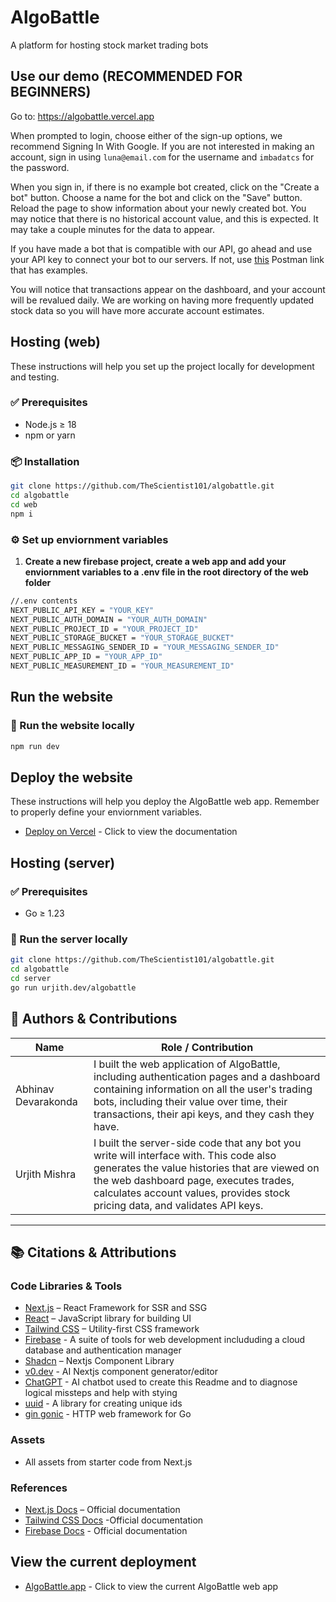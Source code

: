 # AlgoBattle

A platform for hosting stock market trading bots


## Use our demo (RECOMMENDED FOR BEGINNERS)

Go to: https://algobattle.vercel.app

When prompted to login, choose either of the sign-up options, we recommend Signing In With Google. If you are not interested in making an account, sign in using `luna@email.com` for the username and `imbadatcs` for the password.

When you sign in, if there is no example bot created, click on the "Create a bot" button. Choose a name for the bot and click on the "Save" button. Reload the page to show information about your newly created bot. You may notice that there is no historical account value, and this is expected. It may take a couple minutes for the data to appear.

If you have made a bot that is compatible with our API, go ahead and use your API key to connect your bot to our servers. If not, use [this](https://urjithmishra.postman.co/workspace/Urjith-Mishra's-Workspace~43538fc0-c30d-40e3-8045-90c077511b1d/collection/44405624-4dc9bb5a-f0dd-4c42-91c9-679ae5220c1d?action=share&creator=44405624) Postman link that has examples.

You will notice that transactions appear on the dashboard, and your account will be revalued daily. We are working on having more frequently updated stock data so you will have more accurate account estimates.

##  Hosting (web)

These instructions will help you set up the project locally for development and testing.

### ✅ Prerequisites

- Node.js ≥ 18
- npm or yarn

### 📦 Installation

```bash
git clone https://github.com/TheScientist101/algobattle.git
cd algobattle
cd web
npm i
```
### ⚙ Set up enviornment variables

1. **Create a new firebase project, create a web app and add your enviornment variables to a .env file in the root directory of the web folder**

```bash
//.env contents
NEXT_PUBLIC_API_KEY = "YOUR_KEY"
NEXT_PUBLIC_AUTH_DOMAIN = "YOUR_AUTH_DOMAIN"
NEXT_PUBLIC_PROJECT_ID = "YOUR_PROJECT_ID"
NEXT_PUBLIC_STORAGE_BUCKET = "YOUR_STORAGE_BUCKET"
NEXT_PUBLIC_MESSAGING_SENDER_ID = "YOUR_MESSAGING_SENDER_ID"
NEXT_PUBLIC_APP_ID = "YOUR_APP_ID"
NEXT_PUBLIC_MEASUREMENT_ID = "YOUR_MEASUREMENT_ID"
```
##  Run the website

### 🚀 Run the website locally

```bash
npm run dev
```
##  Deploy the website

These instructions will help you deploy the AlgoBattle web app. Remember to properly define your enviornment variables.
- [Deploy on Vercel](https://vercel.com/docs/deployments/) - Click to view the documentation

## Hosting (server)

### ✅ Prerequisites

- Go ≥ 1.23

### 🚀 Run the server locally

```bash
git clone https://github.com/TheScientist101/algobattle.git
cd algobattle
cd server
go run urjith.dev/algobattle
```

## 👥 Authors & Contributions

| Name             |  Role / Contribution                                      |
|------------------|-----------------------------------------------------------|
| Abhinav Devarakonda|  I built the web application of AlgoBattle, including authentication pages and a dashboard containing information on all the user's trading bots, including their value over time, their transactions, their api keys, and they cash they have.               |
| Urjith Mishra| I built the server-side code that any bot you write will interface with. This code also generates the value histories that are viewed on the web dashboard page, executes trades, calculates account values, provides stock pricing data, and validates API keys.|


---

## 📚 Citations & Attributions

### Code Libraries & Tools
- [Next.js](https://nextjs.org/) – React Framework for SSR and SSG
- [React](https://react.dev/) – JavaScript library for building UI
- [Tailwind CSS](https://tailwindcss.com/) – Utility-first CSS framework
- [Firebase](https://firebase.google.com/) - A suite of tools for web development includuding a cloud database and authentication manager
- [Shadcn](https://ui.shadcn.com/) – Nextjs Component Library
- [v0.dev](https://v0.dev/) - AI Nextjs component generator/editor
- [ChatGPT](https://openai.com/index/chatgpt/) - AI chatbot used to create this Readme and to diagnose logical missteps and help with stying
- [uuid](https://www.npmjs.com/package/uuid) - A library for creating unique ids
- [gin gonic](https://github.com/gin-gonic/gin) - HTTP web framework for Go


### Assets
- All assets from starter code from Next.js

### References
- [Next.js Docs](https://nextjs.org/docs) – Official documentation
- [Tailwind CSS Docs](https://v2.tailwindcss.com/docs) -Official documentation
- [Firebase Docs](https://firebase.google.com/docs) - Official documentation

##  View the current deployment

- [AlgoBattle.app](https://algobattle.vercel.app/) - Click to view the current AlgoBattle web app